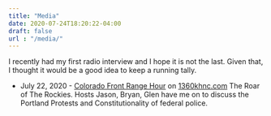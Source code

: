 ```yaml
---
title: "Media"
date: 2020-07-24T18:20:22-04:00
draft: false
url : "/media/"
---
```


I recently had my first radio interview and I hope it is not the last. Given that, I thought it would be a good idea to keep a running tally.

* July 22, 2020 - [Colorado Front Range Hour](https://lbry.tv/@NormanBauer:1/COFRH-22-2020:c) on [1360khnc.com](https://1360khnc.com) The Roar of The Rockies. Hosts Jason, Bryan, Glen have me on to discuss the Portland Protests and Constitutionality of federal police.
